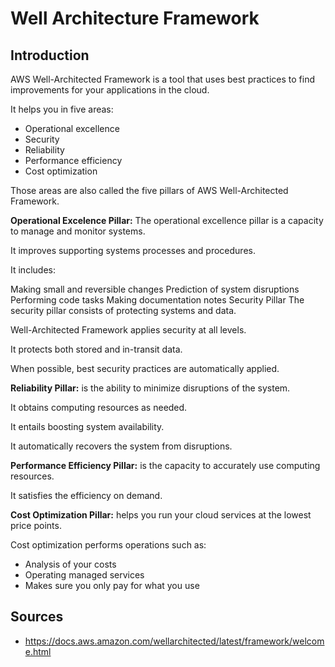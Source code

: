 # Well Architecture Framework
## Introduction
AWS Well-Architected Framework is a tool that uses best practices to find improvements for your applications in the cloud.

It helps you in five areas:

- Operational excellence
- Security
- Reliability
- Performance efficiency
- Cost optimization

Those areas are also called the five pillars of AWS Well-Architected Framework.

**Operational Excelence Pillar:**
The operational excellence pillar is a capacity to manage and monitor systems.

It improves supporting systems processes and procedures.

It includes:

Making small and reversible changes
Prediction of system disruptions
Performing code tasks
Making documentation notes
Security Pillar
The security pillar consists of protecting systems and data.

Well-Architected Framework applies security at all levels.

It protects both stored and in-transit data.

When possible, best security practices are automatically applied.

**Reliability Pillar:** is the ability to minimize disruptions of the system.

It obtains computing resources as needed.

It entails boosting system availability.

It automatically recovers the system from disruptions.

**Performance Efficiency Pillar:** is the capacity to accurately use computing resources.

It satisfies the efficiency on demand.

**Cost Optimization Pillar:** helps you run your cloud services at the lowest price points.

Cost optimization performs operations such as:

- Analysis of your costs
- Operating managed services
- Makes sure you only pay for what you use

## Sources
- https://docs.aws.amazon.com/wellarchitected/latest/framework/welcome.html
